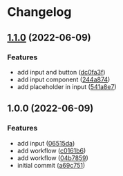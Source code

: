 # Changelog

## [1.1.0](https://github.com/davicajucaru/please-poc/compare/v1.0.0...v1.1.0) (2022-06-09)


### Features

* add input and button ([dc0fa3f](https://github.com/davicajucaru/please-poc/commit/dc0fa3f81fd6b4eabc8a4688c09d3fdc92f6098f))
* add input component ([244a874](https://github.com/davicajucaru/please-poc/commit/244a87406a056ed42048afc71e05c50b34958135))
* add placeholder in input ([541a8e7](https://github.com/davicajucaru/please-poc/commit/541a8e7a2e763c6072c7a4b1225526b6f6b5dd4c))

## 1.0.0 (2022-06-09)


### Features

* add input ([06515da](https://github.com/davicajucaru/please-poc/commit/06515da6fbf6a3c4243e0b332993d874eab101eb))
* add workflow ([c0161b6](https://github.com/davicajucaru/please-poc/commit/c0161b627f211b7535b1632c93d4d9c1f2f904af))
* add workflow ([04b7859](https://github.com/davicajucaru/please-poc/commit/04b78597450b1302ca5ebae22d8f8646638e52ba))
* initial commit ([a69c751](https://github.com/davicajucaru/please-poc/commit/a69c75136d627d93902d458329965f63e66c01b6))
